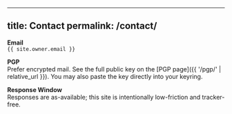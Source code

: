 <!-- _pages/contact.md -->
---
title: Contact
permalink: /contact/
---

**Email**  
`{{ site.owner.email }}`

**PGP**  
Prefer encrypted mail. See the full public key on the [PGP page]({{ '/pgp/' | relative_url }}). You may also paste the key directly into your keyring.

**Response Window**  
Responses are as-available; this site is intentionally low-friction and tracker-free.
